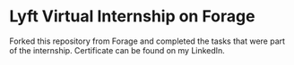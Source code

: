# Lyft Virtual Internship on Forage
Forked this repository from Forage and completed the tasks that were part of the internship.
Certificate can be found on my LinkedIn.
